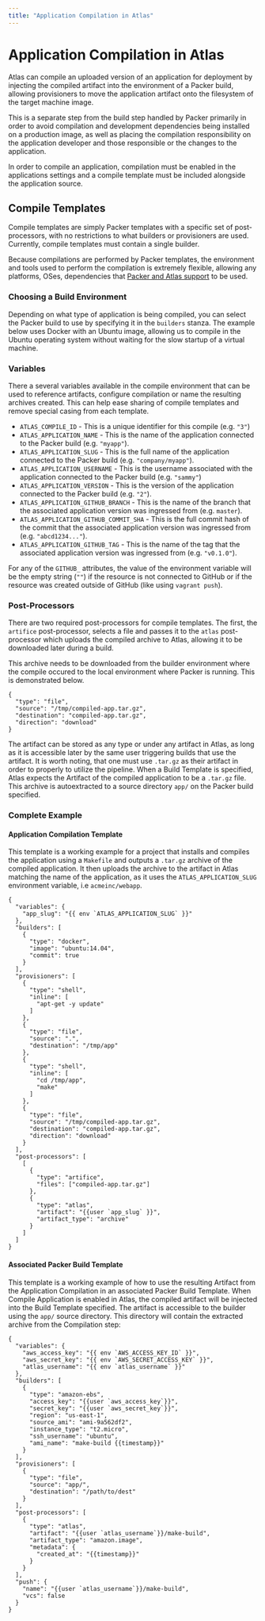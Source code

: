 ```yaml
---
title: "Application Compilation in Atlas"
---
```


# Application Compilation in Atlas

Atlas can compile an uploaded version of an application for deployment
by injecting the compiled artifact into the environment of a Packer
build, allowing provisioners to move the application artifact
onto the filesystem of the target machine image.

This is a separate step from the build step handled by Packer primarily
in order to avoid compilation and development dependencies being installed
on a production image, as well as placing the compilation responsibility
on the application developer and those responsible or the changes
to the application.

In order to compile an application, compilation must be enabled in the
applications settings and a compile template must be included alongside
the application source.

## Compile Templates

Compile templates are simply Packer templates with a specific set
of post-processors, with no restrictions to what builders
or provisioners are used. Currently, compile templates must contain
a single builder.

Because compilations are performed by Packer templates, the environment
and tools used to perform the compilation is extremely flexible, allowing
any platforms, OSes, dependencies that [Packer and Atlas support](/help/packer/builds/build-environment#supported-builders)
to be used.

### Choosing a Build Environment

Depending on what type of application is being compiled, you can select
the Packer build to use by specifying it in the `builders` stanza. The
example below uses Docker with an Ubuntu image, allowing us to compile
in the Ubuntu operating system without waiting for the slow startup
of a virtual machine.

### Variables

There a several variables available in the compile environment
that can be used to reference artifacts, configure compilation or
name the resulting archives created. This can help ease sharing
of compile templates and remove special casing from each template.

- `ATLAS_COMPILE_ID` - This is a unique identifier for this compile (e.g. `"3"`)
- `ATLAS_APPLICATION_NAME` - This is the name of the application connected to
  the Packer build (e.g. `"myapp"`).
- `ATLAS_APPLICATION_SLUG` - This is the full name of the application connected
  to the Packer build (e.g. `"company/myapp"`).
- `ATLAS_APPLICATION_USERNAME` - This is the username associated with the
  application connected to the Packer build (e.g. `"sammy"`)
- `ATLAS_APPLICATION_VERSION` - This is the version of the application connected
  to the Packer build (e.g. `"2"`).
- `ATLAS_APPLICATION_GITHUB_BRANCH` - This is the name of the branch that the
  associated application version was ingressed from (e.g. `master`).
- `ATLAS_APPLICATION_GITHUB_COMMIT_SHA` - This is the full commit hash
  of the commit that the associated application version was ingressed from
  (e.g. `"abcd1234..."`).
- `ATLAS_APPLICATION_GITHUB_TAG` - This is the name of the tag that the
  associated application version was ingressed from (e.g. `"v0.1.0"`).

For any of the `GITHUB_` attributes, the value of the environment variable will
be the empty string (`""`) if the resource is not connected to GitHub or if the
resource was created outside of GitHub (like using `vagrant push`).

### Post-Processors

There are two required post-processors for compile templates. The first,
the `artifice` post-processor, selects a file and passes it to the
`atlas` post-processor which uploads the compiled archive to Atlas,
allowing it to be downloaded later during a build.

This archive needs to be downloaded from the builder environment where
the compile occured to the local environment where Packer is running. This
is demonstrated below.

    {
      "type": "file",
      "source": "/tmp/compiled-app.tar.gz",
      "destination": "compiled-app.tar.gz",
      "direction": "download"
    }

The artifact can be stored as any type or under any artifact in Atlas,
as long as it is accessible later by the same user triggering builds
that use the artifact. It is worth noting, that one must use `.tar.gz` as their
artifact in order to properly to utilize the pipeline. When a Build Template is specified, Atlas
expects the Artifact of the compiled application to be a `.tar.gz` file. This archive is autoextracted
to a source directory `app/` on the Packer build specified.

### Complete Example

#### Application Compilation Template
This template is a working example for a project that installs and
compiles the application using a `Makefile` and outputs
a `.tar.gz` archive of the compiled application. It then uploads
the archive to the artifact in Atlas matching the name of the application,
as it uses the `ATLAS_APPLICATION_SLUG` environment variable, i.e `acmeinc/webapp`.

    {
      "variables": {
        "app_slug": "{{ env `ATLAS_APPLICATION_SLUG` }}"
      },
      "builders": [
        {
          "type": "docker",
          "image": "ubuntu:14.04",
          "commit": true
        }
      ],
      "provisioners": [
        {
          "type": "shell",
          "inline": [
            "apt-get -y update"
          ]
        },
        {
          "type": "file",
          "source": ".",
          "destination": "/tmp/app"
        },
        {
          "type": "shell",
          "inline": [
            "cd /tmp/app",
            "make"
          ]
        },
        {
          "type": "file",
          "source": "/tmp/compiled-app.tar.gz",
          "destination": "compiled-app.tar.gz",
          "direction": "download"
        }
      ],
      "post-processors": [
        [
          {
            "type": "artifice",
            "files": ["compiled-app.tar.gz"]
          },
          {
            "type": "atlas",
            "artifact": "{{user `app_slug` }}",
            "artifact_type": "archive"
          }
        ]
      ]
    }

#### Associated Packer Build Template
This template is a working example of how to use the resulting Artifact from the Application Compilation in an associated Packer Build Template. When Compile Application is enabled in Atlas, the compiled artifact will be injected into the Build Template specified. The artifact is accessible to the builder using the `app/` source directory. This directory will contain the extracted archive from the Compilation step:

    {
      "variables": {
        "aws_access_key": "{{ env `AWS_ACCESS_KEY_ID` }}",
        "aws_secret_key": "{{ env `AWS_SECRET_ACCESS_KEY` }}",
        "atlas_username": "{{ env `atlas_username` }}"
      },
      "builders": [
        {
          "type": "amazon-ebs",
          "access_key": "{{user `aws_access_key`}}",
          "secret_key": "{{user `aws_secret_key`}}",
          "region": "us-east-1",
          "source_ami": "ami-9a562df2",
          "instance_type": "t2.micro",
          "ssh_username": "ubuntu",
          "ami_name": "make-build {{timestamp}}"
        }
      ],
      "provisioners": [
        {
          "type": "file",
          "source": "app/",
          "destination": "/path/to/dest"
        }
      ],
      "post-processors": [
        {
          "type": "atlas",
          "artifact": "{{user `atlas_username`}}/make-build",
          "artifact_type": "amazon.image",
          "metadata": {
            "created_at": "{{timestamp}}"
          }
        }
      ],
      "push": {
        "name": "{{user `atlas_username`}}/make-build",
        "vcs": false
      }
    }
